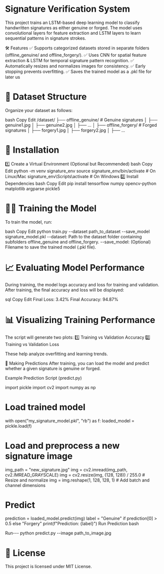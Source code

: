 # Signature Verification System
This project trains an LSTM-based deep learning model to classify handwritten signatures as either genuine or forged. The model uses convolutional layers for feature extraction and LSTM layers to learn sequential patterns in signature strokes.

🛠 Features
✅ Supports categorized datasets stored in separate folders (offline_genuine/ and offline_forgery/).
✅ Uses CNN for spatial feature extraction & LSTM for temporal signature pattern recognition.
✅ Automatically resizes and normalizes images for consistency.
✅ Early stopping prevents overfitting.
✅ Saves the trained model as a .pkl file for later us

# 📂 Dataset Structure
Organize your dataset as follows:

bash
Copy
Edit
/dataset/
    ├── offline_genuine/   # Genuine signatures
    │   ├── genuine1.jpg
    │   ├── genuine2.jpg
    │   ├── ...
    │
    ├── offline_forgery/   # Forged signatures
    │   ├── forgery1.jpg
    │   ├── forgery2.jpg
    │   ├── ...

# 🚀 Installation
1️⃣ Create a Virtual Environment (Optional but Recommended)
bash
Copy
Edit
python -m venv signature_env
source signature_env/bin/activate  # On Linux/Mac
signature_env\Scripts\activate     # On Windows
2️⃣ Install Dependencies
bash
Copy
Edit
pip install tensorflow numpy opencv-python matplotlib argparse pickle5


# 🧑‍🏫 Training the Model
To train the model, run:

bash
Copy
Edit
python train.py --dataset path_to_dataset --save_model signature_model.pkl
--dataset: Path to the dataset folder containing subfolders offline_genuine and offline_forgery.
--save_model: (Optional) Filename to save the trained model (.pkl file).


# 📈 Evaluating Model Performance
During training, the model logs accuracy and loss for training and validation. After training, the final accuracy and loss will be displayed:

sql
Copy
Edit
Final Loss: 3.42%
Final Accuracy: 94.87%

# 📊 Visualizing Training Performance
The script will generate two plots:
1️⃣ Training vs Validation Accuracy
2️⃣ Training vs Validation Loss

These help analyze overfitting and learning trends.

🧐 Making Predictions
After training, you can load the model and predict whether a given signature is genuine or forged.

Example Prediction Script (predict.py)


import pickle
import cv2
import numpy as np

# Load trained model
with open("my_signature_model.pkl", "rb") as f:
    loaded_model = pickle.load(f)

# Load and preprocess a new signature image
img_path = "new_signature.jpg"
img = cv2.imread(img_path, cv2.IMREAD_GRAYSCALE)
img = cv2.resize(img, (128, 128)) / 255.0  # Resize and normalize
img = img.reshape(1, 128, 128, 1)  # Add batch and channel dimensions

# Predict
prediction = loaded_model.predict(img)
label = "Genuine" if prediction[0] > 0.5 else "Forgery"
print(f"Prediction: {label}")
Run Prediction
bash


Run---
python predict.py --image path_to_image.jpg


# 📜 License
This project is licensed under MIT License.

